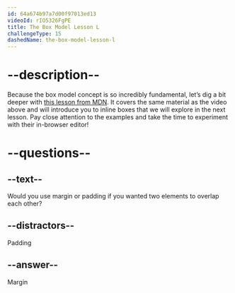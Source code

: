 ```yaml
---
id: 64a674b97a7d00f97013ed13
videoId: rIO5326FgPE
title: The Box Model Lesson L
challengeType: 15
dashedName: the-box-model-lesson-l
--- 
```

# --description--

Because the box model concept is so incredibly fundamental, let’s dig a bit deeper with <a href="https://developer.mozilla.org/en-US/docs/Learn/CSS/Building_blocks/The_box_model#what_is_the_css_box_model" target="_blank">this lesson from MDN</a>. It covers the same material as the video above and will introduce you to inline boxes that we will explore in the next lesson. Pay close attention to the examples and take the time to experiment with their in-browser editor!

# --questions--

## --text--

Would you use margin or padding if you wanted two elements to overlap each other?

## --distractors--

Padding

## --answer--

Margin

